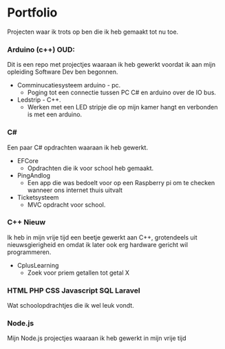 
# Portfolio

Projecten waar ik trots op ben die ik heb gemaakt tot nu toe.

### Arduino (c++) OUD:

Dit is een repo met projectjes waaraan ik heb gewerkt voordat ik aan mijn opleiding Software Dev ben begonnen.

- Comminucatiesysteem arduino - pc.
    - Poging tot een connectie tussen PC C# en arduino over de IO bus.
- Ledstrip - C++.
    - Werken met een LED stripje die op mijn kamer hangt en verbonden is met een arduino.

### C#

Een paar C# opdrachten waaraan ik heb gewerkt.

- EFCore
    - Opdrachten die ik voor school heb gemaakt.
- PingAndlog
    - Een app die was bedoelt voor op een Raspberry pi om te checken wanneer ons internet thuis uitvalt
- Ticketsysteem
    - MVC opdracht voor school.

### C++ Nieuw

Ik heb in mijn vrije tijd een beetje gewerkt aan C++, grotendeels uit nieuwsgierigheid en omdat ik later ook erg hardware gericht wil programmeren.

- CplusLearning
    - Zoek voor priem getallen tot getal X

### HTML PHP CSS Javascript SQL Laravel

Wat schoolopdrachtjes die ik wel leuk vondt.

### Node.js

Mijn Node.js projectjes waaraan ik heb gewerkt in mijn vrije tijd